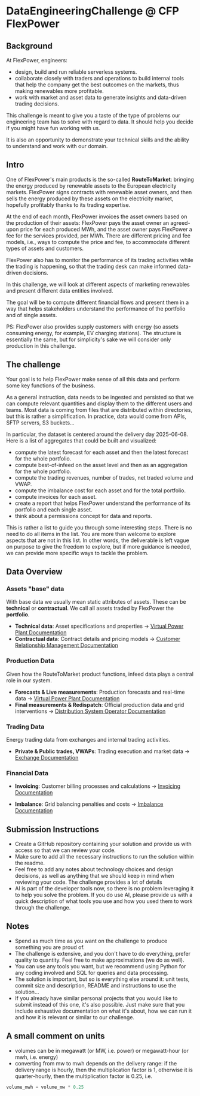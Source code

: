 # DataEngineeringChallenge @ CFP FlexPower

## Background

At FlexPower, engineers:

- design, build and run reliable serverless systems.
- collaborate closely with traders and operations to build internal tools that help the company get the best outcomes
  on the markets, thus making renewables more profitable.
- work with market and asset data to generate insights and data-driven trading decisions.

This challenge is meant to give you a taste of the type of problems our engineering team has to solve with regard to
data.
It should help you decide if you might have fun working with us.

It is also an opportunity to demonstrate your technical skills and the ability to understand and work with our domain.

## Intro

One of FlexPower's main products is the so-called **RouteToMarket**: bringing the energy produced by renewable
assets to the European electricity markets.
FlexPower signs contracts with renewable asset owners, and then sells the energy produced by
these assets on the electricity market, hopefully profitably thanks to its trading expertise.

At the end of each month, FlexPower invoices the asset owners based on the production of their assets:
FlexPower pays the asset owner an agreed-upon price for each produced MWh, and the asset owner pays FlexPower
a fee for the services provided, per MWh.
There are different pricing and fee models, i.e., ways to compute the price and fee, to accommodate different
types of assets and customers.

FlexPower also has to monitor the performance of its trading activities while the trading is happening, so that
the trading desk can make informed data-driven decisions.

In this challenge, we will look at different aspects of marketing renewables and present different data
entities involved.

The goal will be to compute different financial flows and present them in a way that helps stakeholders
understand the performance of the portfolio and of single assets.

PS: FlexPower also provides supply customers with energy (so assets consuming energy, for example, EV charging
stations).
The structure is essentially the same, but for simplicity's sake we will consider only production in this challenge.

## The challenge

Your goal is to help FlexPower make sense of all this data and perform some key functions of the business.

As a general instruction, data needs to be ingested and persisted so that we can compute relevant
quantities and display them to the different users and teams.
Most data is coming from files that are distributed within directories, but this is rather a simplification.
In practice, data would come from APIs, SFTP servers, S3 buckets...

In particular, the dataset is centered around the delivery day 2025-06-08. Here is a list of aggregates that could be
built and visualized:

- compute the latest forecast for each asset and then the latest forecast for the whole portfolio.
- compute best-of-infeed on the asset level and then as an aggregation for the whole portfolio.
- compute the trading revenues, number of trades, net traded volume and VWAP.
- compute the imbalance cost for each asset and for the total portfolio.
- compute invoices for each asset.
- create a report that helps FlexPower understand the performance of its portfolio and each single asset.
- think about a permissions concept for data and reports.

This is rather a list to guide you through some interesting steps. There is no need to do all items in the list.
You are more than welcome to explore aspects that are not in this list.
In other words, the deliverable is left vague on purpose to give the freedom to explore, but if more guidance is needed,
we can provide more specific ways to tackle the problem.

## Data Overview

### Assets "base" data
With base data we usually mean static attributes of assets. These can be **technical** or **contractual**.
We call all assets traded by FlexPower the **portfolio**.

- **Technical data**: Asset specifications and properties → [Virtual Power Plant Documentation](src/vpp/README.md)
- **Contractual data**: Contract details and pricing models → [Customer Relationship Management Documentation](src/crm/README.md)

### Production Data
Given how the RouteToMarket product functions, infeed data plays a central role in our system.

- **Forecasts & Live measurements**: Production forecasts and real-time data → [Virtual Power Plant Documentation](src/vpp/README.md)
- **Final measurements & Redispatch**: Official production data and grid interventions → [Distribution System Operator Documentation](src/distribution_system_operator/README.md)

### Trading Data
Energy trading data from exchanges and internal trading activities.

- **Private & Public trades, VWAPs**: Trading execution and market data → [Exchange Documentation](src/exchange/README.md)

### Financial Data

- **Invoicing**: Customer billing processes and calculations → [Invoicing Documentation](invoicing.md)

- **Imbalance**: Grid balancing penalties and costs → [Imbalance Documentation](src/imbalance/README.md)


## Submission Instructions

- Create a GitHub repository containing your solution and provide us with access so that we can review your code.
- Make sure to add all the necessary instructions to run the solution within the readme.
- Feel free to add any notes about technology choices and design decisions, as well as anything that we should keep in
  mind when reviewing your code. The challenge provides a lot of details
- AI is part of the developer tools now, so there is no problem leveraging it to help you solve the problem.
  If you do use AI, please provide us with a quick description of what tools you use and how you used them to work
  through the challenge.

## Notes

- Spend as much time as you want on the challenge to produce something you are proud of.
- The challenge is extensive, and you don't have to do everything, prefer quality to quantity. Feel free to make
  approximations (we do as well).
- You can use any tools you want, but we recommend using Python for any coding involved and SQL for queries and data
  processing.
- The solution is important, but so is everything else around it: unit tests, commit size and description, README and
  instructions to use the solution...
- If you already have similar personal projects that you would like to submit instead of this one, it's also possible.
  Just make sure that you include exhaustive documentation on what it's about, how we can run it and how it is relevant
  or similar to our challenge.

## A small comment on units
- volumes can be in megawatt (or MW, i.e. power) or megawatt-hour (or mwh, i.e. energy)
- converting from mw to mwh depends on the delivery range: if the delivery range is hourly, then the multiplication factor is 1, otherwise it is quarter-hourly, then the multiplication factor is 0.25, i.e.
```python
volume_mwh = volume_mw * 0.25
```
